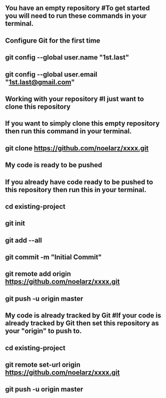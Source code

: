 ## You have an empty repository #To get started you will need to run these commands in your terminal.

## Configure Git for the first time 
## git config --global user.name "1st.last"
## git config --global user.email "1st.last@gmail.com"

## Working with your repository #I just want to clone this repository 
## If you want to simply clone this empty repository then run this command in your terminal.

## git clone https://github.com/noelarz/xxxx.git

## My code is ready to be pushed 
## If you already have code ready to be pushed to this repository then run this in your terminal.

## cd existing-project 
## git init 
## git add --all 
## git commit -m "Initial Commit" 
## git remote add origin https://github.com/noelarz/xxxx.git 
## git push -u origin master

## My code is already tracked by Git #If your code is already tracked by Git then set this repository as your "origin" to push to.

## cd existing-project 
## git remote set-url origin https://github.com/noelarz/xxxx.git 
## git push -u origin master
